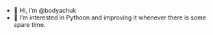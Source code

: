 - 👋 Hi, I’m @bodyachuk
- 👀 I’m interested in Pythoon and improving it whenever there is some spare time.


<!---
bodyachuk/bodyachuk is a ✨ special ✨ repository because its `README.md` (this file) appears on your GitHub profile.
You can click the Preview link to take a look at your changes.
--->
